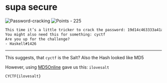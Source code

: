 # supa secure

![Password-cracking](https://img.shields.io/badge/Password%20cracking--780707?style=for-the-badge) ![Points - 225](https://img.shields.io/badge/Points-225-9cf?style=for-the-badge)

```txt
This time it’s a little tricker to crack the password: 19d14c463333a41a1538dbf9eb76aadf
You might also need this for something: cyctf
Are you up for the challenge?
- Haskell#1426
```

---

This suggests, that `cyctf` is the Salt? Also the Hash looked like MD5

However, using [MD5Online](https://www.md5online.org/md5-decrypt.html) gave us this: `ilovesalt`

`CYCTF{ilovesalt}`

